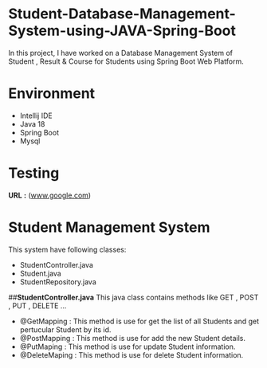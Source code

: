 # Student-Database-Management-System-using-JAVA-Spring-Boot
In this project, I have worked on a Database Management System of Student , Result & Course for Students using Spring Boot Web Platform.

# Environment
- Intellij IDE
- Java 18
- Spring Boot
- Mysql

# Testing
**URL** **:** (www.google.com)

# Student Management System
This system have following classes:

- StudentController.java
- Student.java
- StudentRepository.java

##**StudentController.java**
This java class contains methods like GET , POST , PUT , DELETE ...
 - @GetMapping : This method is use for get the list of all Students and get pertucular Student by its id.
 - @PostMapping : This method is use for add the new Student details.
 - @PutMaping : This method is use for update Student information.
 - @DeleteMaping : This method is use for delete Student information.
